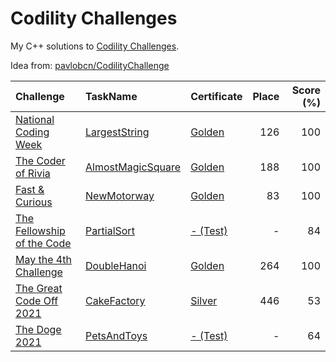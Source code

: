 # Codility Challenges
My C++ solutions to [Codility Challenges](https://app.codility.com/programmers/challenges/). 

Idea from: [pavlobcn/CodilityChallenge](https://github.com/pavlobcn/CodilityChallenge)

| Challenge | TaskName | Certificate | Place | Score (%) |
| :-- | :-- | :-- | --:| --: |
| [National Coding Week](https://app.codility.com/programmers/challenges/national_coding_week_2021/) | [LargestString](/2021/NationalCodingWeek/solution.cpp) | [Golden](https://app.codility.com/cert/view/certBNYMT7-95WN4DQH2QKNXDWB/) | 126 | 100 |
| [The Coder of Rivia](https://app.codility.com/programmers/challenges/the_coder_of_rivia_2021/) | [AlmostMagicSquare](/2021/TheCoderOfRivia/solution.cpp) | [Golden](https://app.codility.com/cert/view/certHCJRDN-RZDMY4ND7679J6UW/) | 188 | 100 |
| [Fast & Curious](https://app.codility.com/programmers/challenges/fast_and_curious_2021/) | [NewMotorway](/2021/Fast&Curious/solution.cpp) | [Golden](https://app.codility.com/cert/view/cert65FC5K-2WU84WEYK3XZPZV8/) | 83 | 100 |
| [The Fellowship of the Code](https://app.codility.com/programmers/challenges/fellowship_of_the_code_2021/) | [PartialSort](2021/TheFellowshipOfTheCode/solution.cpp) | [- (Test)](https://app.codility.com/demo/results/trainingB8JDC2-DZ2/) | - | 84 |
| [May the 4th Challenge](https://app.codility.com/programmers/challenges/may_the_4th_2021/) | [DoubleHanoi](/2021/MayThe4thChallenge/solution.cpp) | [Golden](https://app.codility.com/cert/view/cert6ZC6PK-5P2TPAJMY87U8CNK/) | 264 | 100 |
| [The Great Code Off 2021](https://app.codility.com/programmers/challenges/great_code_off2021/) | [CakeFactory](/2021/TheGreatCodeOff2021/solution.cpp) | [Silver](https://app.codility.com/cert/view/certZ6TM4K-9WS9JCS956FXCFMN/) | 446 | 53 |
| [The Doge 2021](https://app.codility.com/programmers/challenges/doge2021/) | [PetsAndToys](/2021/TheDoge2021/solution.cpp) | [- (Test)](https://app.codility.com/demo/results/training8DN8WS-GX8/) | - | 64 |
